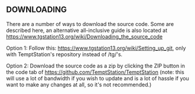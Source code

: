 ## DOWNLOADING
There are a number of ways to download the source code. Some are described here, an alternative all-inclusive guide is also located at https://www.tgstation13.org/wiki/Downloading_the_source_code

Option 1:
Follow this: https://www.tgstation13.org/wiki/Setting_up_git, only with TemptStation's repository instead of /tg/'s.

Option 2: Download the source code as a zip by clicking the ZIP button in the
code tab of https://github.com/TemptStation/TemptStation
(note: this will use a lot of bandwidth if you wish to update and is a lot of
hassle if you want to make any changes at all, so it's not recommended.)
